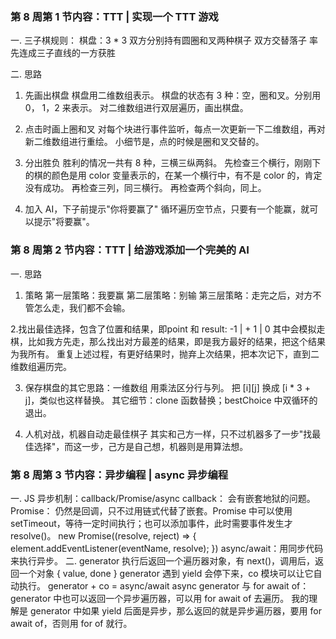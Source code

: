 ### 第 8 周第 1 节内容：TTT | 实现一个 TTT 游戏
一. 三子棋规则：
棋盘：3 * 3
双方分别持有圆圈和叉两种棋子
双方交替落子
率先连成三子直线的一方获胜

二. 思路
1. 先画出棋盘
棋盘用二维数组表示。
棋盘的状态有 3 种：空，圈和叉。分别用 0， 1，2 来表示。
对二维数组进行双层遍历，画出棋盘。

2. 点击时画上圈和叉
对每个块进行事件监听，每点一次更新一下二维数组，再对新二维数组进行重绘。
小细节是，点的时候是圈和叉交替的。

3. 分出胜负
胜利的情况一共有 8 种，三横三纵两斜。
先检查三个横行，刚刚下的棋的颜色是用 color 变量表示的，在某一个横行中，有不是 color 的，肯定没有成功。 再检查三列，同三横行。 再检查两个斜向，同上。

4. 加入 AI，下子前提示"你将要赢了"
循环遍历空节点，只要有一个能赢，就可以提示"将要赢"。

### 第 8 周第 2 节内容：TTT | 给游戏添加一个完美的 AI
一. 思路
1. 策略
第一层策略：我要赢
第二层策略：别输
第三层策略：走完之后，对方不管怎么走，我们都不会输。

2.找出最佳选择，包含了位置和结果，即point 和 result: -1 | + 1 | 0
其中会模拟走棋，比如我方先走，那么找出对方最差的结果，即是我方最好的结果，把这个结果为我所有。
重复上述过程，有更好结果时，抛弃上次结果，把本次记下，直到二维数组遍历完。

3. 保存棋盘的其它思路：一维数组
用乘法区分行与列。
把 [i][j] 换成 [i * 3 + j]，类似也这样替换。
其它细节：clone 函数替换；bestChoice 中双循环的退出。

4. 人机对战，机器自动走最佳棋子
其实和己方一样，只不过机器多了一步"找最佳选择"，而这一步，己方是自己想，机器则是用算法想。

### 第 8 周第 3 节内容：异步编程 | async 异步编程
一. JS 异步机制：callback/Promise/async
callback： 会有嵌套地狱的问题。
Promise： 仍然是回调，只不过用链式代替了嵌套。Promise 中可以使用 setTimeout，等待一定时间执行；也可以添加事件，此时需要事件发生才 resolve()。
new Promise((resolve, reject) => { element.addEventListener(eventName, resolve); })
async/await：用同步代码来执行异步。
二. generator
执行后返回一个遍历器对象，有 next()，调用后，返回一个对象 { value, done }
generator 遇到 yield 会停下来，co 模块可以让它自动执行。
generator + co = async/await
async generator 与 for await of：generator 中也可以返回一个异步遍历器，可以用 for await of 去遍历。
我的理解是 generator 中如果 yield 后面是异步，那么返回的就是异步遍历器，要用 for await of，否则用 for of 就行。